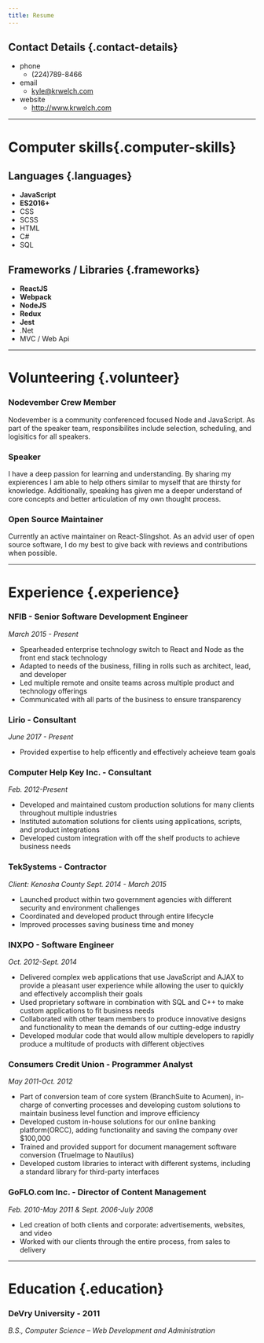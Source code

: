 ```yaml
---
title: Resume
---
```

## Contact Details {.contact-details}
* phone
  * (224)789-8466
* email
  * kyle@krwelch.com
* website
  * http://www.krwelch.com
---
# Computer skills{.computer-skills}
## Languages {.languages}
* **JavaScript**
* **ES2016+**
* CSS
* SCSS
* HTML
* C#
* SQL

## Frameworks / Libraries {.frameworks}
* **ReactJS**
* **Webpack**
* **NodeJS**
* **Redux**
* **Jest**
* .Net
* MVC / Web Api

---

# Volunteering {.volunteer}
### Nodevember Crew Member

Nodevember is a community conferenced focused Node and JavaScript. As part of the speaker team, responsibilites include selection, scheduling, and logisitics for all speakers. 

### Speaker

I have a deep passion for learning and understanding. By sharing my expierences I am able to help others similar to myself that are thirsty for knowledge. Additionally, speaking has given me a deeper understand of core concepts and better articulation of my own thought process.

### Open Source Maintainer

Currently an active maintainer on React-Slingshot. As an advid user of open source software, I do my best to give back with reviews and contributions when possible. 

---

# Experience {.experience}
### NFIB - Senior Software Development Engineer
*March 2015 - Present*
* Spearheaded enterprise technology switch to React and Node as the front end stack technology
* Adapted to needs of the business, filling in rolls such as architect, lead, and developer
* Led multiple remote and onsite teams across multiple product and technology offerings
* Communicated with all parts of the business to ensure transparency

### Lirio - Consultant
*June 2017 - Present*
* Provided expertise to help efficently and effectively acheieve team goals

### Computer Help Key Inc. - Consultant
*Feb. 2012-Present*
* Developed and maintained custom production solutions for many clients throughout multiple industries
* Instituted automation solutions for clients using applications, scripts, and product integrations
* Developed custom integration with off the shelf products to achieve business needs

### TekSystems - Contractor
*_Client: Kenosha County_*
*Sept. 2014 - March 2015*
* Launched product within two government agencies with different security and environment challenges
* Coordinated and developed product through entire lifecycle
* Improved processes saving business time and money

### INXPO - Software Engineer
*Oct. 2012-Sept. 2014*
* Delivered complex web applications that use JavaScript and AJAX to provide a pleasant user experience while allowing the user to quickly and effectively accomplish their goals
* Used proprietary software in combination with SQL and C++ to make custom applications to fit business needs
* Collaborated with other team members to produce innovative designs and functionality to mean the demands of our cutting-edge industry
* Developed modular code that would allow multiple developers to rapidly produce a multitude of products with different objectives

### Consumers Credit Union - Programmer Analyst
*May 2011-Oct. 2012*
* Part of conversion team of core system (BranchSuite to Acumen), in-charge of converting processes and developing custom solutions to maintain business level function and improve efficiency
* Developed custom in-house solutions for our online banking platform(ORCC), adding functionality and saving the company over $100,000
* Trained and provided support for document management software conversion (TrueImage to Nautilus)
* Developed custom libraries to interact with different systems, including a standard library for third-party interfaces

### GoFLO.com Inc. - Director of Content Management
*Feb. 2010-May 2011 & Sept. 2006-July 2008*
* Led creation of both clients and corporate: advertisements, websites, and video
* Worked with our clients through the entire process, from sales to delivery

---

# Education {.education}
### DeVry University - 2011
*B.S., Computer Science – Web Development and Administration*